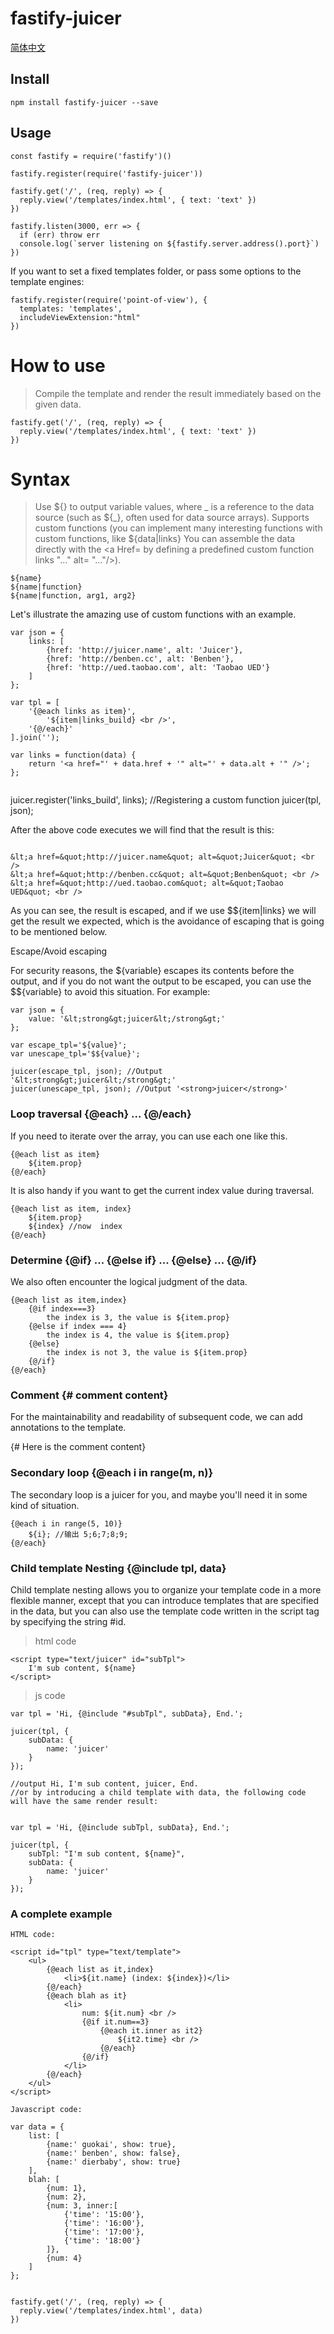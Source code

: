 #  fastify-juicer

[简体中文](https://github.com/PaulGuo/Juicer)

##  Install


```
npm install fastify-juicer --save

```

##  Usage

```
const fastify = require('fastify')()

fastify.register(require('fastify-juicer'))

fastify.get('/', (req, reply) => {
  reply.view('/templates/index.html', { text: 'text' })
})

fastify.listen(3000, err => {
  if (err) throw err
  console.log(`server listening on ${fastify.server.address().port}`)
})
```

If you want to set a fixed templates folder, or pass some options to the template engines:

```
fastify.register(require('point-of-view'), {
  templates: 'templates',
  includeViewExtension:"html"
})

```


#  How to use

> Compile the template and render the result immediately based on the given data.

```
fastify.get('/', (req, reply) => {
  reply.view('/templates/index.html', { text: 'text' })
})

```

#  Syntax

> Use ${} to output variable values, where _ is a reference to the data source (such as ${_}, often used for data source arrays). Supports custom functions (you can implement many interesting functions with custom functions, like ${data|links} You can assemble the data directly with the <a Href= by defining a predefined custom function links "..." alt= "..."/>).


```
${name}
${name|function}
${name|function, arg1, arg2}

```

Let's illustrate the amazing use of custom functions with an example.

```
var json = {
	links: [
		{href: 'http://juicer.name', alt: 'Juicer'},
		{href: 'http://benben.cc', alt: 'Benben'},
		{href: 'http://ued.taobao.com', alt: 'Taobao UED'}
	]
};

var tpl = [
	'{@each links as item}',
		'${item|links_build} <br />',
	'{@/each}'
].join('');

var links = function(data) {
	return '<a href="' + data.href + '" alt="' + data.alt + '" />';
};


```

juicer.register('links_build', links); //Registering a custom function
  juicer(tpl, json);




After the above code executes we will find that the result is this:

```

&lt;a href=&quot;http://juicer.name&quot; alt=&quot;Juicer&quot; <br />
&lt;a href=&quot;http://benben.cc&quot; alt=&quot;Benben&quot; <br />
&lt;a href=&quot;http://ued.taobao.com&quot; alt=&quot;Taobao UED&quot; <br />

```

As you can see, the result is escaped, and if we use $${item|links} we will get the result we expected, which is the avoidance of escaping that is going to be mentioned below.

Escape/Avoid escaping

For security reasons, the ${variable} escapes its contents before the output, and if you do not want the output to be escaped, you can use the $${variable} to avoid this situation. For example:


```
var json = {
	value: '&lt;strong&gt;juicer&lt;/strong&gt;'
};

var escape_tpl='${value}';
var unescape_tpl='$${value}';

juicer(escape_tpl, json); //Output '&lt;strong&gt;juicer&lt;/strong&gt;'
juicer(unescape_tpl, json); //Output '<strong>juicer</strong>'

```



###  Loop traversal   {@each} ... {@/each}

If you need to iterate over the array, you can use each one like this.

```
{@each list as item}
	${item.prop}
{@/each}

```

It is also handy if you want to get the current index value during traversal.


```
{@each list as item, index}
	${item.prop}
	${index} //now  index
{@/each}

```


###   Determine {@if} ... {@else if} ... {@else} ... {@/if}


We also often encounter the logical judgment of the data.


```
{@each list as item,index}
	{@if index===3}
		the index is 3, the value is ${item.prop}
	{@else if index === 4}
		the index is 4, the value is ${item.prop}
	{@else}
		the index is not 3, the value is ${item.prop}
	{@/if}
{@/each}

```

###  Comment {# comment content}


 For the maintainability and readability of subsequent code, we can add annotations to the template.

{# Here is the comment content}


###  Secondary loop  {@each i in range(m, n)}

The secondary loop is a juicer for you, and maybe you'll need it in some kind of situation.


```
{@each i in range(5, 10)}
	${i}; //输出 5;6;7;8;9;
{@/each}

```

###  Child template Nesting   {@include tpl, data}

Child template nesting allows you to organize your template code in a more flexible manner, except that you can introduce templates that are specified in the data, but you can also use the template code written in the script tag by specifying the string #id.


> html code


```
<script type="text/juicer" id="subTpl">
	I'm sub content, ${name}
</script>

```

>  js code

```
var tpl = 'Hi, {@include "#subTpl", subData}, End.';

juicer(tpl, {
	subData: {
		name: 'juicer'
	}
});

//output Hi, I'm sub content, juicer, End.
//or by introducing a child template with data, the following code will have the same render result:
 

var tpl = 'Hi, {@include subTpl, subData}, End.';

juicer(tpl, {
	subTpl: "I'm sub content, ${name}",
	subData: {
		name: 'juicer'
	}
});

```


###    A complete example


```
HTML code:

<script id="tpl" type="text/template">
	<ul>
		{@each list as it,index}
			<li>${it.name} (index: ${index})</li>
		{@/each}
		{@each blah as it}
			<li>
				num: ${it.num} <br />
				{@if it.num==3}
					{@each it.inner as it2}
						${it2.time} <br />
					{@/each}
				{@/if}
			</li>
		{@/each}
	</ul>
</script>

Javascript code:

var data = {
	list: [
		{name:' guokai', show: true},
		{name:' benben', show: false},
		{name:' dierbaby', show: true}
	],
	blah: [
		{num: 1},
		{num: 2},
		{num: 3, inner:[
			{'time': '15:00'},
			{'time': '16:00'},
			{'time': '17:00'},
			{'time': '18:00'}
		]},
		{num: 4}
	]
};


fastify.get('/', (req, reply) => {
  reply.view('/templates/index.html', data)
})


```